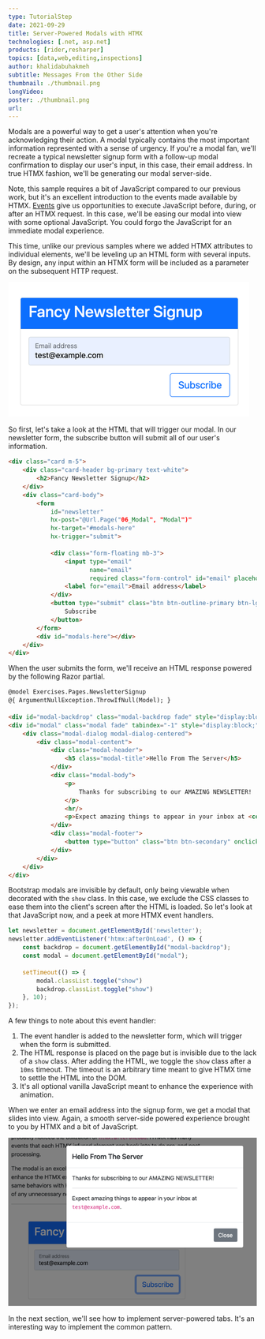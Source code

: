```yaml
---
type: TutorialStep
date: 2021-09-29
title: Server-Powered Modals with HTMX
technologies: [.net, asp.net]
products: [rider,resharper]
topics: [data,web,editing,inspections]
author: khalidabuhakmeh
subtitle: Messages From the Other Side
thumbnail: ./thumbnail.png
longVideo:
poster: ./thumbnail.png
url:
---
```


Modals are a powerful way to get a user's attention when you're acknowledging their action. A modal typically contains the most important information represented with a sense of urgency. If you're a modal fan, we'll recreate a typical newsletter signup form with a follow-up modal confirmation to display our user's input, in this case, their email address. In true HTMX fashion, we'll be generating our modal server-side.

Note, this sample requires a bit of JavaScript compared to our previous work, but it's an excellent introduction to the events made available by HTMX. [Events](https://htmx.org/reference/#events) give us opportunities to execute JavaScript before, during, or after an HTMX request. In this case, we'll be easing our modal into view with some optional JavaScript. You could forgo the JavaScript for an immediate modal experience.

This time, unlike our previous samples where we added HTMX attributes to individual elements, we'll be leveling up an HTML form with several inputs. By design, any input within an HTMX form will be included as a parameter on the subsequent HTTP request. 

![HTML Form rendered on page](img_1.png)

So first, let's take a look at the HTML that will trigger our modal. In our newsletter form, the subscribe button will submit all of our user's information.

```html
<div class="card m-5">
    <div class="card-header bg-primary text-white">
        <h2>Fancy Newsletter Signup</h2>
    </div>
    <div class="card-body">
        <form
            id="newsletter"
            hx-post="@Url.Page("06_Modal", "Modal")"
            hx-target="#modals-here"
            hx-trigger="submit">

            <div class="form-floating mb-3">
                <input type="email"
                       name="email"
                       required class="form-control" id="email" placeholder="name@example.com">
                <label for="email">Email address</label>
            </div>
            <button type="submit" class="btn btn-outline-primary btn-lg float-end">
                Subscribe
            </button>
        </form>
        <div id="modals-here"></div>
    </div>
</div>
```

When the user submits the form, we'll receive an HTML response powered by the following Razor partial.

```html
@model Exercises.Pages.NewsletterSignup
@{ ArgumentNullException.ThrowIfNull(Model); }

<div id="modal-backdrop" class="modal-backdrop fade" style="display:block;"></div>
<div id="modal" class="modal fade" tabindex="-1" style="display:block;">
    <div class="modal-dialog modal-dialog-centered">
        <div class="modal-content">
            <div class="modal-header">
                <h5 class="modal-title">Hello From The Server</h5>
            </div>
            <div class="modal-body">
                <p>
                    Thanks for subscribing to our AMAZING NEWSLETTER!
                </p>
                <hr/>
                <p>Expect amazing things to appear in your inbox at <code>@Model.Email</code>.</p>
            </div>
            <div class="modal-footer">
                <button type="button" class="btn btn-secondary" onclick="closeModal()">Close</button>
            </div>
        </div>
    </div>
</div>
```

Bootstrap modals are invisible by default, only being viewable when decorated with the `show` class. In this case, we exclude the CSS classes to ease them into the client's screen after the HTML is loaded. So let's look at that JavaScript now, and a peek at more HTMX event handlers.

```javascript
let newsletter = document.getElementById('newsletter');
newsletter.addEventListener('htmx:afterOnLoad', () => {
    const backdrop = document.getElementById("modal-backdrop");
    const modal = document.getElementById("modal");
    
    setTimeout(() => {
        modal.classList.toggle("show")
        backdrop.classList.toggle("show")
    }, 10);
});
```

A few things to note about this event handler:

1. The event handler is added to the newsletter form, which will trigger when the form is submitted.
1. The HTML response is placed on the page but is invisible due to the lack of a `show` class. After adding the HTML, we toggle the `show` class after a `10ms` timeout. The timeout is an arbitrary time meant to give HTMX time to settle the HTML into the DOM.
1. It's all optional vanilla JavaScript meant to enhance the experience with animation.

When we enter an email address into the signup form, we get a modal that slides into view. Again, a smooth server-side powered experience brought to you by HTMX and a bit of JavaScript.

![Modal and submission form in the background](img.png)

In the next section, we'll see how to implement server-powered tabs. It's an interesting way to implement the common pattern.